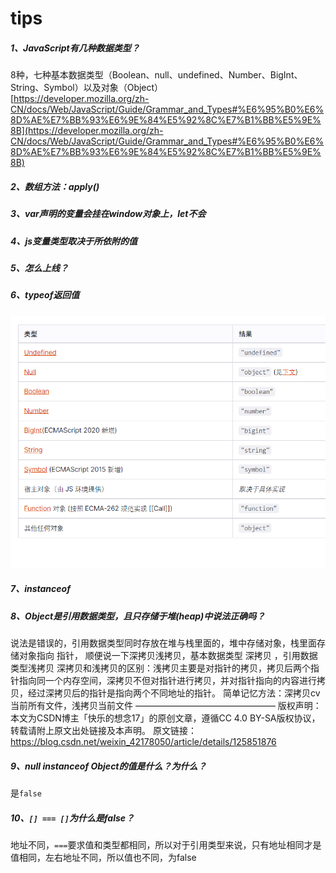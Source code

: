 
# tips

##### 1、JavaScript有几种数据类型？
8种，七种基本数据类型（Boolean、null、undefined、Number、BigInt、String、Symbol）以及对象（Object）   
[https://developer.mozilla.org/zh-CN/docs/Web/JavaScript/Guide/Grammar_and_Types#%E6%95%B0%E6%8D%AE%E7%BB%93%E6%9E%84%E5%92%8C%E7%B1%BB%E5%9E%8B](https://developer.mozilla.org/zh-CN/docs/Web/JavaScript/Guide/Grammar_and_Types#%E6%95%B0%E6%8D%AE%E7%BB%93%E6%9E%84%E5%92%8C%E7%B1%BB%E5%9E%8B)

##### 2、数组方法：apply()
##### 3、var声明的变量会挂在window对象上，let不会
##### 4、js变量类型取决于所依附的值
##### 5、怎么上线？
##### 6、typeof返回值
![](./imgs/typeof.jpg)
##### 7、instanceof
##### 8、Object是引用数据类型，且只存储于堆(heap)中说法正确吗？
说法是错误的，引用数据类型同时存放在堆与栈里面的，堆中存储对象，栈里面存储对象指向 指针，
顺便说一下深拷贝浅拷贝，基本数据类型 深拷贝 ，引用数据类型浅拷贝
深拷贝和浅拷贝的区别：浅拷贝主要是对指针的拷贝，拷贝后两个指针指向同一个内存空间，深拷贝不但对指针进行拷贝，并对指针指向的内容进行拷贝，经过深拷贝后的指针是指向两个不同地址的指针。
简单记忆方法：深拷贝cv当前所有文件，浅拷贝当前文件
————————————————
版权声明：本文为CSDN博主「快乐的想念17」的原创文章，遵循CC 4.0 BY-SA版权协议，转载请附上原文出处链接及本声明。
原文链接：https://blog.csdn.net/weixin_42178050/article/details/125851876

##### 9、null instanceof Object的值是什么？为什么？
是`false`

##### 10、`[] === []`为什么是false？
地址不同，`===`要求值和类型都相同，所以对于引用类型来说，只有地址相同才是值相同，左右地址不同，所以值也不同，为false
